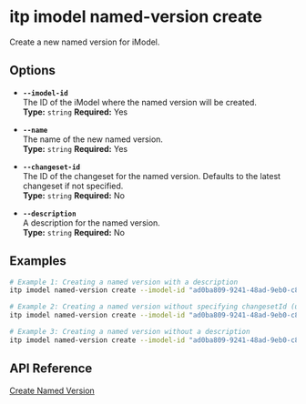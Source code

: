 # itp imodel named-version create

Create a new named version for iModel.

## Options

- **`--imodel-id`**  
  The ID of the iModel where the named version will be created.  
  **Type:** `string` **Required:** Yes

- **`--name`**  
  The name of the new named version.  
  **Type:** `string` **Required:** Yes

- **`--changeset-id`**  
  The ID of the changeset for the named version. Defaults to the latest changeset if not specified.  
  **Type:** `string` **Required:** No

- **`--description`**  
  A description for the named version.  
  **Type:** `string` **Required:** No

## Examples

```bash
# Example 1: Creating a named version with a description
itp imodel named-version create --imodel-id "ad0ba809-9241-48ad-9eb0-c8038c1a1d51" --changeset-id "2f3b4a8c92d747d5c8a8b2f9cde6742e5d74b3b5" --name "Version 1.0" --description "Initial release"

# Example 2: Creating a named version without specifying changesetId (uses the latest changeset)
itp imodel named-version create --imodel-id "ad0ba809-9241-48ad-9eb0-c8038c1a1d51" --name "Version 2.0"

# Example 3: Creating a named version without a description
itp imodel named-version create --imodel-id "ad0ba809-9241-48ad-9eb0-c8038c1a1d51" --changeset-id "4b8a5d9e8d534a71b02894f2a2b4e91d" --name "Version 3.0"
```

## API Reference

[Create Named Version](https://developer.bentley.com/apis/imodels-v2/operations/create-imodel-named-version/)
